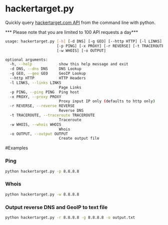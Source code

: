 # hackertarget.py

Quickly query [hackertarget.com API](https://hackertarget.com/ip-tools/) from the command line with python.

*** Please note that you are limited to 100 API requests a day***

```sh
usage: hackertarget.py [-h] [-d DNS] [-g GEO] [--http HTTP] [-l LINKS]
                       [-p PING] [-x PROXY] [-r REVERSE] [-t TRACEROUTE]
                       [-w WHOIS] [-o OUTPUT]

optional arguments:
  -h, --help            show this help message and exit
  -d DNS, --dns DNS     DNS Lookup
  -g GEO, --geo GEO     GeoIP Lookup
  --http HTTP           HTTP Headers
  -l LINKS, --links LINKS
                        Page Links
  -p PING, --ping PING  Ping host
  -x PROXY, --proxy PROXY
                        Proxy input IP only (defaults to http only)
  -r REVERSE, --reverse REVERSE
                        Reverse DNS
  -t TRACEROUTE, --traceroute TRACEROUTE
                        Traceroute
  -w WHOIS, --whois WHOIS
                        Whois
  -o OUTPUT, --output OUTPUT
                        Create output file
```
#Examples
### Ping
```sh
python hackertarget.py -p 8.8.8.8
```
### Whois
```sh
python hackertarget.py -w 8.8.8.8
```
### Output reverse DNS and GeoIP to text file
```sh
python hackertarget.py -r 8.8.8.8 -g 8.8.8.8 -o output.txt
```